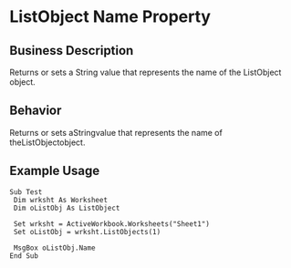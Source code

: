 # ListObject Name Property

## Business Description
Returns or sets a String value that represents the name of the ListObject object.

## Behavior
Returns or sets aStringvalue that represents the name of theListObjectobject.

## Example Usage
```vba
Sub Test 
 Dim wrksht As Worksheet 
 Dim oListObj As ListObject 
 
 Set wrksht = ActiveWorkbook.Worksheets("Sheet1") 
 Set oListObj = wrksht.ListObjects(1) 
 
 MsgBox oListObj.Name 
End Sub
```